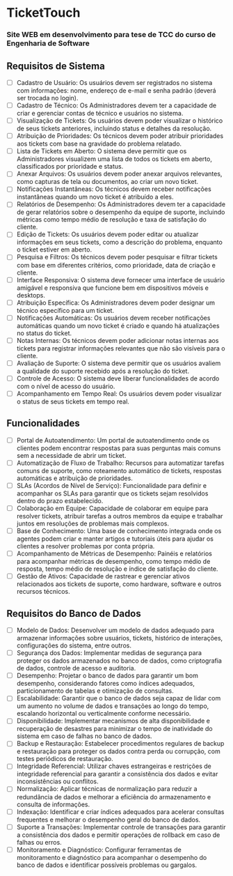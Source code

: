 # TicketTouch
### Site WEB em desenvolvimento para tese de TCC do curso de Engenharia de Software

## Requisitos de Sistema

- [ ] Cadastro de Usuário: Os usuários devem ser registrados no sistema com informações: nome, endereço de e-mail e senha padrão (deverá ser trocada no login).
- [ ] Cadastro de Técnico: Os Administradores devem ter a capacidade de criar e gerenciar contas de técnico e usuários no sistema.
- [ ] Visualização de Tickets: Os usuários devem poder visualizar o histórico de seus tickets anteriores, incluindo status e detalhes da resolução.
- [ ] Atribuição de Prioridades: Os técnicos devem poder atribuir prioridades aos tickets com base na gravidade do problema relatado.
- [ ] Lista de Tickets em Aberto: O sistema deve permitir que os Administradores visualizem uma lista de todos os tickets em aberto, classificados por prioridade e status.
- [ ] Anexar Arquivos: Os usuários devem poder anexar arquivos relevantes, como capturas de tela ou documentos, ao criar um novo ticket.
- [ ] Notificações Instantâneas: Os técnicos devem receber notificações instantâneas quando um novo ticket é atribuído a eles.
- [ ] Relatórios de Desempenho: Os Administradores devem ter a capacidade de gerar relatórios sobre o desempenho da equipe de suporte, incluindo métricas como tempo médio de resolução e taxa de satisfação do cliente.
- [ ] Edição de Tickets: Os usuários devem poder editar ou atualizar informações em seus tickets, como a descrição do problema, enquanto o ticket estiver em aberto.
- [ ] Pesquisa e Filtros: Os técnicos devem poder pesquisar e filtrar tickets com base em diferentes critérios, como prioridade, data de criação e cliente.
- [ ] Interface Responsiva: O sistema deve fornecer uma interface de usuário amigável e responsiva que funcione bem em dispositivos móveis e desktops.
- [ ] Atribuição Específica: Os Administradores devem poder designar um técnico específico para um ticket.
- [ ] Notificações Automáticas: Os usuários devem receber notificações automáticas quando um novo ticket é criado e quando há atualizações no status do ticket.
- [ ] Notas Internas: Os técnicos devem poder adicionar notas internas aos tickets para registrar informações relevantes que não são visíveis para o cliente.
- [ ] Avaliação de Suporte: O sistema deve permitir que os usuários avaliem a qualidade do suporte recebido após a resolução do ticket.
- [ ] Controle de Acesso: O sistema deve liberar funcionalidades de acordo com o nível de acesso do usuário.
- [ ] Acompanhamento em Tempo Real: Os usuários devem poder visualizar o status de seus tickets em tempo real.

## Funcionalidades

- [ ] Portal de Autoatendimento: Um portal de autoatendimento onde os clientes podem encontrar respostas para suas perguntas mais comuns sem a necessidade de abrir um ticket.
- [ ] Automatização de Fluxo de Trabalho: Recursos para automatizar tarefas comuns de suporte, como roteamento automático de tickets, respostas automáticas e atribuição de prioridades.
- [ ] SLAs (Acordos de Nível de Serviço): Funcionalidade para definir e acompanhar os SLAs para garantir que os tickets sejam resolvidos dentro do prazo estabelecido.
- [ ] Colaboração em Equipe: Capacidade de colaborar em equipe para resolver tickets, atribuir tarefas a outros membros da equipe e trabalhar juntos em resoluções de problemas mais complexos.
- [ ] Base de Conhecimento: Uma base de conhecimento integrada onde os agentes podem criar e manter artigos e tutoriais úteis para ajudar os clientes a resolver problemas por conta própria.
- [ ] Acompanhamento de Métricas de Desempenho: Painéis e relatórios para acompanhar métricas de desempenho, como tempo médio de resposta, tempo médio de resolução e índice de satisfação do cliente.
- [ ] Gestão de Ativos: Capacidade de rastrear e gerenciar ativos relacionados aos tickets de suporte, como hardware, software e outros recursos técnicos.

## Requisitos do Banco de Dados

- [ ] Modelo de Dados: Desenvolver um modelo de dados adequado para armazenar informações sobre usuários, tickets, histórico de interações, configurações do sistema, entre outros.
- [ ] Segurança dos Dados: Implementar medidas de segurança para proteger os dados armazenados no banco de dados, como criptografia de dados, controle de acesso e auditoria.
- [ ] Desempenho: Projetar o banco de dados para garantir um bom desempenho, considerando fatores como índices adequados, particionamento de tabelas e otimização de consultas.
- [ ] Escalabilidade: Garantir que o banco de dados seja capaz de lidar com um aumento no volume de dados e transações ao longo do tempo, escalando horizontal ou verticalmente conforme necessário.
- [ ] Disponibilidade: Implementar mecanismos de alta disponibilidade e recuperação de desastres para minimizar o tempo de inatividade do sistema em caso de falhas no banco de dados.
- [ ] Backup e Restauração: Estabelecer procedimentos regulares de backup e restauração para proteger os dados contra perda ou corrupção, com testes periódicos de restauração.
- [ ] Integridade Referencial: Utilizar chaves estrangeiras e restrições de integridade referencial para garantir a consistência dos dados e evitar inconsistências ou conflitos.
- [ ] Normalização: Aplicar técnicas de normalização para reduzir a redundância de dados e melhorar a eficiência do armazenamento e consulta de informações.
- [ ] Indexação: Identificar e criar índices adequados para acelerar consultas frequentes e melhorar o desempenho geral do banco de dados.
- [ ] Suporte a Transações: Implementar controle de transações para garantir a consistência dos dados e permitir operações de rollback em caso de falhas ou erros.
- [ ] Monitoramento e Diagnóstico: Configurar ferramentas de monitoramento e diagnóstico para acompanhar o desempenho do banco de dados e identificar possíveis problemas ou gargalos.
